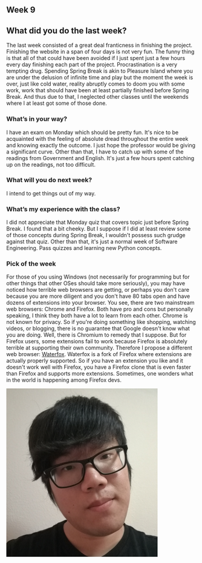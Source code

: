 ## Week 9

## What did you do the last week?

The last week consisted of a great deal franticness in finishing the project. Finishing the website in a span of four days is not very fun. The funny thing is that all of that could have been avoided if I just spent just a few hours every day finishing each part of the project. Procrastination is a very tempting drug. Spending Spring Break is akin to Pleasure Island where you are under the delusion of infinite time and play but the moment the week is over, just like cold water, reality abruptly comes to doom you with some work, work that should have been at least partially finished before Spring Break. And thus due to that, I neglected other classes until the weekends where I at least got some of those done. 

### What’s in your way?

I have an exam on Monday which should be pretty fun. It's nice to be acquainted with the feeling of absolute dread throughout the entire week and knowing exactly the outcome. I just hope the professor would be giving a significant curve. Other than that, I have to catch up with some of the readings from Government and English. It's just a few hours spent catching up on the readings, not too difficult.

### What will you do next week?

I intend to get things out of my way.

### What’s my experience with the class?

I did not appreciate that Monday quiz that covers topic just before Spring Break. I found that a bit cheeky. But I suppose if I did at least review some of those concepts during Spring Break, I wouldn't possess such grudge against that quiz. Other than that, it's just a normal week of Software Engineering. Pass quizzes and learning new Python concepts.

### Pick of the week

For those of you using Windows (not necessarily for programming but for other things that other OSes should take more seriously), you may have noticed how terrible web browsers are getting, or perhaps you don't care because you are more diligent and you don't have 80 tabs open and have dozens of extensions into your browser. You see, there are two mainstream web browsers: Chrome and Firefox. Both have pro and cons but personally speaking, I think they both have a lot to learn from each other. Chrome is not known for privacy. So if you're doing something like shopping, watching videos, or blogging, there is no guarantee that Google doesn't know what you are doing. Well, there is Chromium to remedy that I suppose. But for Firefox users, some extensions fail to work because Firefox is absolutely terrible at supporting their own community. Therefore I propose a different web browser: [Waterfox](https://www.waterfoxproject.org/). Waterfox is a fork of Firefox where extensions are actually properly supported. So if you have an extension you like and it doesn't work well with Firefox, you have a Firefox clone that is even faster than Firefox and supports more extensions. Sometimes, one wonders what in the world is happening among Firefox devs.

<img src="https://raw.githubusercontent.com/straitlaced/blog/master/images/IMG_20180128_232146%5B1%5D.jpg.png" width="400">
